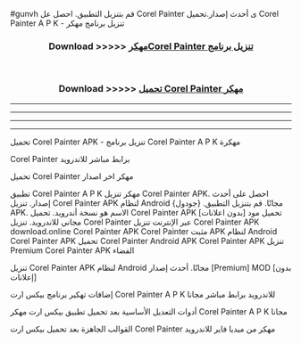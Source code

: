 #gunvh قم بتنزيل التطبيق. احصل عل Corel Painter  ى أحدث إصدار.تحميل Corel Painter  A P K - تنزيل برنامج مهكر



<div align="center">
<h3>Download >>>>> <a href="https://ar-sites.web.app/?ar= Corel Painter ">مهكرCorel Painter  تنزيل برنامج</a></h3><br>

<h3>Download >>>>> <a href="https://ar-sites.web.app/?ar= Corel Painter ">تحميل Corel Painter  مهكر</a></h3>
</div>


----------------------------------------------------------

----------------------------------------------------------

----------------------------------------------------------

----------------------------------------------------------


تحميل Corel Painter  APK - تنزيل برنامج Corel Painter  A P K مهكرة

Corel Painter  برابط مباشر للاندرويد

تحميل Corel Painter  مهكر اخر اصدار

تطبيق Corel Painter  A P K مهكر
تنزيل Corel Painter  APK. احصل على أحدث إصدار.
تنزيل Corel Painter  APK لنظام Android مجانًا.
قم بتنزيل التطبيق. {جودول} APK. الاسم هو نسخة أندرويد.
تحميل Corel Painter  APK [بدون اعلانات]
تحميل مود مجاني للاندرويد.
تنزيل Corel Painter  عبر الإنترنت
تنزيل Corel Painter  APK
download.online Corel Painter  APK
Corel Painter  مثبت APK لنظام Android
Corel Painter  APK
تحميل Corel Painter  Android APK
Corel Painter  APK تنزيل Premium
Corel Painter  APK الفضاء

تنزيل Corel Painter  APK لنظام Android مجانًا. أحدث إصدار [Premium] MOD [بدون إعلانات]

إضافات تهكير برنامج بيكس ارت Corel Painter  A P K للاندرويد برابط مباشر مجانا

أدوات التعديل الأساسية بعد تحميل تطبيق بيكس ارت مهكر Corel Painter  A P K مجانا

القوالب الجاهزة بعد تحميل بيكس ارت Corel Painter  مهكر من ميديا فاير للاندرويد




